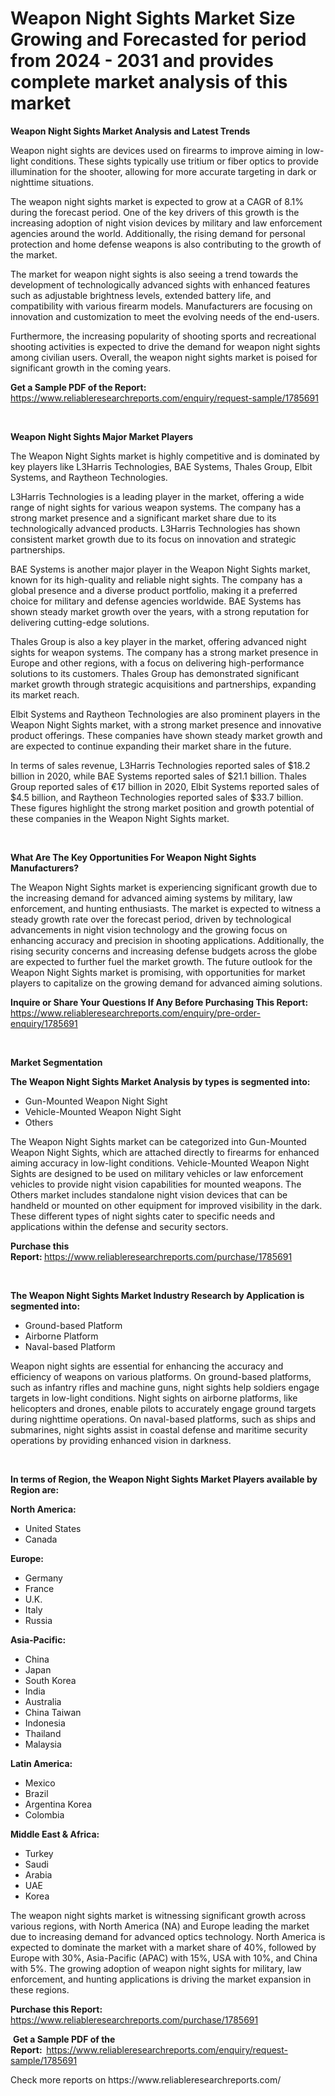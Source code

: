 <p><h1>Weapon Night Sights Market Size Growing and Forecasted for period from 2024 - 2031 and provides complete market analysis of this market</h1></p><p><strong>Weapon Night Sights Market Analysis and Latest Trends</strong></p>
<p><p>Weapon night sights are devices used on firearms to improve aiming in low-light conditions. These sights typically use tritium or fiber optics to provide illumination for the shooter, allowing for more accurate targeting in dark or nighttime situations.</p><p>The weapon night sights market is expected to grow at a CAGR of 8.1% during the forecast period. One of the key drivers of this growth is the increasing adoption of night vision devices by military and law enforcement agencies around the world. Additionally, the rising demand for personal protection and home defense weapons is also contributing to the growth of the market.</p><p>The market for weapon night sights is also seeing a trend towards the development of technologically advanced sights with enhanced features such as adjustable brightness levels, extended battery life, and compatibility with various firearm models. Manufacturers are focusing on innovation and customization to meet the evolving needs of the end-users.</p><p>Furthermore, the increasing popularity of shooting sports and recreational shooting activities is expected to drive the demand for weapon night sights among civilian users. Overall, the weapon night sights market is poised for significant growth in the coming years.</p></p>
<p><strong>Get a Sample PDF of the Report:&nbsp;</strong> <a href="https://www.reliableresearchreports.com/enquiry/request-sample/1785691">https://www.reliableresearchreports.com/enquiry/request-sample/1785691</a></p>
<p>&nbsp;</p>
<p><strong>Weapon Night Sights Major Market Players</strong></p>
<p><p>The Weapon Night Sights market is highly competitive and is dominated by key players like L3Harris Technologies, BAE Systems, Thales Group, Elbit Systems, and Raytheon Technologies. </p><p>L3Harris Technologies is a leading player in the market, offering a wide range of night sights for various weapon systems. The company has a strong market presence and a significant market share due to its technologically advanced products. L3Harris Technologies has shown consistent market growth due to its focus on innovation and strategic partnerships.</p><p>BAE Systems is another major player in the Weapon Night Sights market, known for its high-quality and reliable night sights. The company has a global presence and a diverse product portfolio, making it a preferred choice for military and defense agencies worldwide. BAE Systems has shown steady market growth over the years, with a strong reputation for delivering cutting-edge solutions.</p><p>Thales Group is also a key player in the market, offering advanced night sights for weapon systems. The company has a strong market presence in Europe and other regions, with a focus on delivering high-performance solutions to its customers. Thales Group has demonstrated significant market growth through strategic acquisitions and partnerships, expanding its market reach.</p><p>Elbit Systems and Raytheon Technologies are also prominent players in the Weapon Night Sights market, with a strong market presence and innovative product offerings. These companies have shown steady market growth and are expected to continue expanding their market share in the future.</p><p>In terms of sales revenue, L3Harris Technologies reported sales of $18.2 billion in 2020, while BAE Systems reported sales of $21.1 billion. Thales Group reported sales of €17 billion in 2020, Elbit Systems reported sales of $4.5 billion, and Raytheon Technologies reported sales of $33.7 billion. These figures highlight the strong market position and growth potential of these companies in the Weapon Night Sights market.</p></p>
<p>&nbsp;</p>
<p><strong>What Are The Key Opportunities For Weapon Night Sights Manufacturers?</strong></p>
<p><p>The Weapon Night Sights market is experiencing significant growth due to the increasing demand for advanced aiming systems by military, law enforcement, and hunting enthusiasts. The market is expected to witness a steady growth rate over the forecast period, driven by technological advancements in night vision technology and the growing focus on enhancing accuracy and precision in shooting applications. Additionally, the rising security concerns and increasing defense budgets across the globe are expected to further fuel the market growth. The future outlook for the Weapon Night Sights market is promising, with opportunities for market players to capitalize on the growing demand for advanced aiming solutions.</p></p>
<p><strong>Inquire or Share Your Questions If Any Before Purchasing This Report:</strong> <a href="https://www.reliableresearchreports.com/enquiry/pre-order-enquiry/1785691">https://www.reliableresearchreports.com/enquiry/pre-order-enquiry/1785691</a></p>
<p>&nbsp;</p>
<p><strong>Market Segmentation</strong></p>
<p><strong>The Weapon Night Sights Market Analysis by types is segmented into:</strong></p>
<p><ul><li>Gun-Mounted Weapon Night Sight</li><li>Vehicle-Mounted Weapon Night Sight</li><li>Others</li></ul></p>
<p><p>The Weapon Night Sights market can be categorized into Gun-Mounted Weapon Night Sights, which are attached directly to firearms for enhanced aiming accuracy in low-light conditions. Vehicle-Mounted Weapon Night Sights are designed to be used on military vehicles or law enforcement vehicles to provide night vision capabilities for mounted weapons. The Others market includes standalone night vision devices that can be handheld or mounted on other equipment for improved visibility in the dark. These different types of night sights cater to specific needs and applications within the defense and security sectors.</p></p>
<p><strong>Purchase this Report:&nbsp;</strong><a href="https://www.reliableresearchreports.com/purchase/1785691">https://www.reliableresearchreports.com/purchase/1785691</a></p>
<p>&nbsp;</p>
<p><strong>The Weapon Night Sights Market Industry Research by Application is segmented into:</strong></p>
<p><ul><li>Ground-based Platform</li><li>Airborne Platform</li><li>Naval-based Platform</li></ul></p>
<p><p>Weapon night sights are essential for enhancing the accuracy and efficiency of weapons on various platforms. On ground-based platforms, such as infantry rifles and machine guns, night sights help soldiers engage targets in low-light conditions. Night sights on airborne platforms, like helicopters and drones, enable pilots to accurately engage ground targets during nighttime operations. On naval-based platforms, such as ships and submarines, night sights assist in coastal defense and maritime security operations by providing enhanced vision in darkness.</p></p>
<p>&nbsp;</p>
<p><strong>In terms of Region, the Weapon Night Sights Market Players available by Region are:</strong></p>
<p>
    <p> <strong> North America: </strong>
        <ul>
            <li>United States</li>
            <li>Canada</li>
        </ul>
        </p> 
    <p> <strong> Europe: </strong>
        <ul>
            <li>Germany</li>
            <li>France</li>
            <li>U.K.</li>
            <li>Italy</li>
            <li>Russia</li>
        </ul>
        </p> 
    <p> <strong> Asia-Pacific: </strong>
        <ul>
            <li>China</li>
            <li>Japan</li>
            <li>South Korea</li>
            <li>India</li>
            <li>Australia</li>
            <li>China Taiwan</li>
            <li>Indonesia</li>
            <li>Thailand</li>
            <li>Malaysia</li>
        </ul>
        </p> 
    <p> <strong> Latin America: </strong>
        <ul>
            <li>Mexico</li>
            <li>Brazil</li>
            <li>Argentina Korea</li>
            <li>Colombia</li>
        </ul>
        </p> 
    <p> <strong> Middle East & Africa: </strong>
        <ul>
            <li>Turkey</li>
            <li>Saudi</li>
            <li>Arabia</li>
            <li>UAE</li>
            <li>Korea</li>
        </ul>
    </p>
    </p>
<p><p>The weapon night sights market is witnessing significant growth across various regions, with North America (NA) and Europe leading the market due to increasing demand for advanced optics technology. North America is expected to dominate the market with a market share of 40%, followed by Europe with 30%, Asia-Pacific (APAC) with 15%, USA with 10%, and China with 5%. The growing adoption of weapon night sights for military, law enforcement, and hunting applications is driving the market expansion in these regions.</p></p>
<p><strong>Purchase this Report: </strong><a href="https://www.reliableresearchreports.com/purchase/1785691">https://www.reliableresearchreports.com/purchase/1785691</a></p>
<p>&nbsp;<strong>Get a Sample PDF of the Report:&nbsp;&nbsp;</strong><a href="https://www.reliableresearchreports.com/enquiry/request-sample/1785691">https://www.reliableresearchreports.com/enquiry/request-sample/1785691</a></p>
<p><strong></strong></p>
<p>Check more reports on https://www.reliableresearchreports.com/</p>